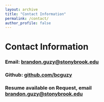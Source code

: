```yaml
---
layout: archive
title: "Contact Information"
permalink: /contact/
author_profile: false
---
```


# Contact Information  
### Email: [brandon.guzy@stonybrook.edu](brandon.guzy@stonybrook.edu)  
### Github: [github.com/bcguzy](https://github.com/bcguzy)
### Resume available on Request, email [brandon.guzy@stonybrook.edu](brandon.guzy@stonybrook.edu)  
